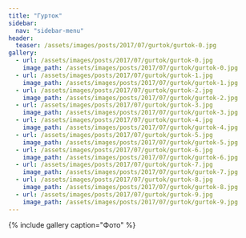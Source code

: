 ```yaml
---
title: "Гурток"
sidebar:
  nav: "sidebar-menu"
header:
  teaser: /assets/images/posts/2017/07/gurtok/gurtok-0.jpg
gallery:
  - url: /assets/images/posts/2017/07/gurtok/gurtok-0.jpg
    image_path: /assets/images/posts/2017/07/gurtok/gurtok-0.jpg
  - url: /assets/images/posts/2017/07/gurtok/gurtok-1.jpg
    image_path: /assets/images/posts/2017/07/gurtok/gurtok-1.jpg
  - url: /assets/images/posts/2017/07/gurtok/gurtok-2.jpg
    image_path: /assets/images/posts/2017/07/gurtok/gurtok-2.jpg
  - url: /assets/images/posts/2017/07/gurtok/gurtok-3.jpg
    image_path: /assets/images/posts/2017/07/gurtok/gurtok-3.jpg
  - url: /assets/images/posts/2017/07/gurtok/gurtok-4.jpg
    image_path: /assets/images/posts/2017/07/gurtok/gurtok-4.jpg
  - url: /assets/images/posts/2017/07/gurtok/gurtok-5.jpg
    image_path: /assets/images/posts/2017/07/gurtok/gurtok-5.jpg
  - url: /assets/images/posts/2017/07/gurtok/gurtok-6.jpg
    image_path: /assets/images/posts/2017/07/gurtok/gurtok-6.jpg
  - url: /assets/images/posts/2017/07/gurtok/gurtok-7.jpg
    image_path: /assets/images/posts/2017/07/gurtok/gurtok-7.jpg
  - url: /assets/images/posts/2017/07/gurtok/gurtok-8.jpg
    image_path: /assets/images/posts/2017/07/gurtok/gurtok-8.jpg
  - url: /assets/images/posts/2017/07/gurtok/gurtok-9.jpg
    image_path: /assets/images/posts/2017/07/gurtok/gurtok-9.jpg
---
```


{% include gallery caption="Фото" %}
